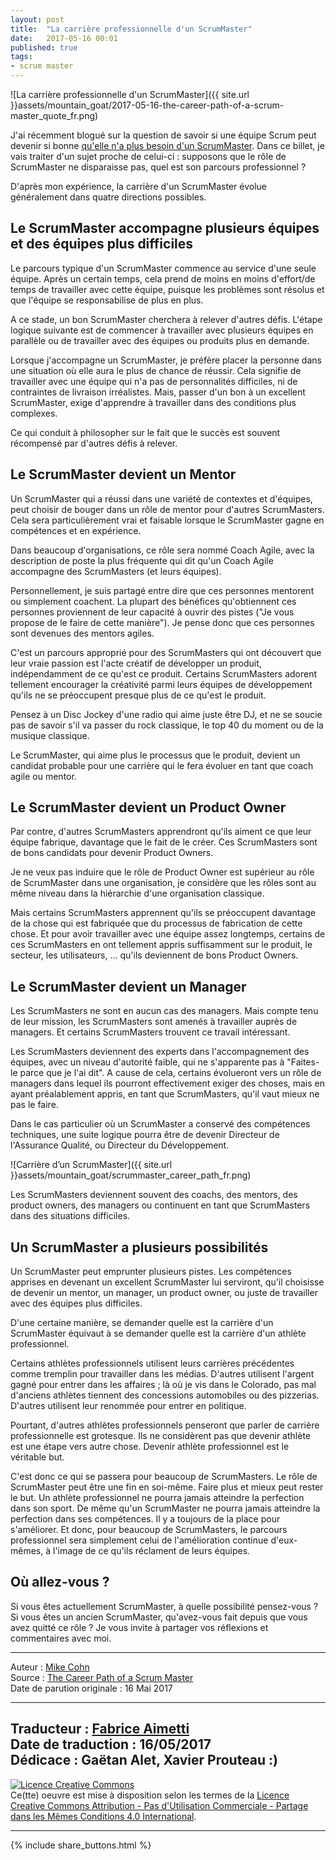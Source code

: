 ```yaml
---
layout: post
title:  "La carrière professionnelle d'un ScrumMaster"
date:   2017-05-16 00:01
published: true
tags: 
- scrum master
---
```


![La carrière professionnelle d'un ScrumMaster]({{ site.url }}assets/mountain_goat/2017-05-16-the-career-path-of-a-scrum-master_quote_fr.png)

J'ai récemment blogué sur la question de savoir si une équipe Scrum peut devenir si bonne [qu'elle n'a plus besoin d'un ScrumMaster](https://www.mountaingoatsoftware.com/blog/does-the-scrum-master-role-ever-go-away). Dans ce billet, je vais traiter d'un sujet proche de celui-ci : supposons que le rôle de ScrumMaster ne disparaisse pas, quel est son parcours professionnel ?

D'après mon expérience, la carrière d'un ScrumMaster évolue généralement dans quatre directions possibles.

## Le ScrumMaster accompagne plusieurs équipes et des équipes plus difficiles

Le parcours typique d'un ScrumMaster commence au service d'une seule équipe. Après un certain temps, cela prend de moins en moins d'effort/de temps de travailler avec cette équipe, puisque les problèmes sont résolus et que l'équipe se responsabilise de plus en plus.

A ce stade, un bon ScrumMaster cherchera à relever d'autres défis. L'étape logique suivante est de commencer à travailler avec plusieurs équipes en parallèle ou de travailler avec des équipes ou produits plus en demande.

Lorsque j'accompagne un ScrumMaster, je préfère placer la personne dans une situation où elle aura le plus de chance de réussir. Cela signifie de travailler avec une équipe qui n'a pas de personnalités difficiles, ni de contraintes de livraison irréalistes. Mais, passer d'un bon à un excellent ScrumMaster, exige d'apprendre à travailler dans des conditions plus complexes.

Ce qui conduit à philosopher sur le fait que le succès est souvent récompensé par d'autres défis à relever.

## Le ScrumMaster devient un Mentor

Un ScrumMaster qui a réussi dans une variété de contextes et d'équipes, peut choisir de bouger dans un rôle de mentor pour d'autres ScrumMasters. Cela sera particulièrement vrai et faisable lorsque le ScrumMaster gagne en compétences et en expérience.

Dans beaucoup d'organisations, ce rôle sera nommé Coach Agile, avec la description de poste la plus fréquente qui dit qu'un Coach Agile accompagne des ScrumMasters (et leurs équipes).

Personnellement, je suis partagé entre dire que ces personnes mentorent ou simplement coachent. La plupart des bénéfices qu'obtiennent ces personnes proviennent de leur capacité à ouvrir des pistes ("Je vous propose de le faire de cette manière"). Je pense donc que ces personnes sont devenues des mentors agiles.

C'est un parcours approprié pour des ScrumMasters qui ont découvert que leur vraie passion est l'acte créatif de développer un produit, indépendamment de ce qu'est ce produit. Certains ScrumMasters adorent tellement encourager la créativité parmi leurs équipes de développement qu'ils ne se préoccupent presque plus de ce qu'est le produit.

Pensez à un Disc Jockey d'une radio qui aime juste être DJ, et ne se soucie pas de savoir s'il va passer du rock classique, le top 40 du moment ou de la musique classique.

Le ScrumMaster, qui aime plus le processus que le produit, devient un candidat probable pour une carrière qui le fera évoluer en tant que coach agile ou mentor.

## Le ScrumMaster devient un Product Owner

Par contre, d'autres ScrumMasters apprendront qu'ils aiment ce que leur équipe fabrique, davantage que le fait de le créer. Ces ScrumMasters sont de bons candidats pour devenir Product Owners.

Je ne veux pas induire que le rôle de Product Owner est supérieur au rôle de ScrumMaster dans une organisation, je considère que les rôles sont au même niveau dans la hiérarchie d'une organisation classique.

Mais certains ScrumMasters apprennent qu'ils se préoccupent davantage de la chose qui est fabriquée que du processus de fabrication de cette chose. Et pour avoir travailler avec une équipe assez longtemps, certains de ces ScrumMasters en ont tellement appris suffisamment sur le produit, le secteur, les utilisateurs, ... qu'ils deviennent de bons Product Owners.

## Le ScrumMaster devient un Manager

Les ScrumMasters ne sont en aucun cas des managers. Mais compte tenu de leur mission, les ScrumMasters sont amenés à travailler auprès de managers. Et certains ScrumMasters trouvent ce travail intéressant.

Les ScrumMasters deviennent des experts dans l'accompagnement des équipes, avec un niveau d'autorité faible, qui ne s'apparente pas à "Faites-le parce que je l'ai dit". A cause de cela, certains évolueront vers un rôle de managers dans lequel ils pourront effectivement exiger des choses, mais en ayant préalablement appris, en tant que ScrumMasters, qu'il vaut mieux ne pas le faire.

Dans le cas particulier où un ScrumMaster a conservé des compétences techniques, une suite logique pourra être de devenir Directeur de l'Assurance Qualité, ou Directeur du Développement.

![Carrière d’un ScrumMaster]({{ site.url }}assets/mountain_goat/scrummaster_career_path_fr.png)

Les ScrumMasters deviennent souvent des coachs, des mentors, des product owners, des managers ou continuent en tant que ScrumMasters dans des situations difficiles.

## Un ScrumMaster a plusieurs possibilités

Un ScrumMaster peut emprunter plusieurs pistes. Les compétences apprises en devenant un excellent ScrumMaster lui serviront, qu'il choisisse de devenir un mentor, un manager, un product owner, ou juste de travailler avec des équipes plus difficiles.

D'une certaine manière, se demander quelle est la carrière d'un ScrumMaster équivaut à se demander quelle est la carrière d'un athlète professionnel.

Certains athlètes professionnels utilisent leurs carrières précédentes comme tremplin pour travailler dans les médias. D'autres utilisent l'argent gagné pour entrer dans les affaires ; là où je vis dans le Colorado, pas mal d'anciens athlètes tiennent des concessions automobiles ou des pizzerias. D'autres utilisent leur renommée pour entrer en politique.

Pourtant, d'autres athlètes professionnels penseront que parler de carrière professionnelle est grotesque. Ils ne considèrent pas que devenir athlète est une étape vers autre chose. Devenir athlète professionnel est le véritable but.

C'est donc ce qui se passera pour beaucoup de ScrumMasters. Le rôle de ScrumMaster peut être une fin en soi-même. Faire plus et mieux peut rester le but. Un athlète professionnel ne pourra jamais atteindre la perfection dans son sport. De même qu'un ScrumMaster ne pourra jamais atteindre la perfection dans ses compétences. Il y a toujours de la place pour s'améliorer. Et donc, pour beaucoup de ScrumMasters, le parcours professionnel sera simplement celui de l'amélioration continue d'eux-mêmes, à l'image de ce qu'ils réclament de leurs équipes.

## Où allez-vous ?

Si vous êtes actuellement ScrumMaster, à quelle possibilité pensez-vous ? Si vous êtes un ancien ScrumMaster, qu'avez-vous fait depuis que vous avez quitté ce rôle ? Je vous invite à partager vos réflexions et commentaires avec moi.


---
Auteur : [Mike Cohn](https://www.mountaingoatsoftware.com/company/about-mike-cohn)  
Source : [The Career Path of a Scrum Master](https://www.mountaingoatsoftware.com/blog/the-career-path-of-a-scrum-master)  
Date de parution originale : 16 Mai 2017  

---
Traducteur : [Fabrice Aimetti](http://www.fabrice-aimetti.fr/)  
Date de traduction : 16/05/2017  
Dédicace : Gaëtan Alet, Xavier Prouteau :)
---

<a rel="license" href="http://creativecommons.org/licenses/by-nc-sa/4.0/"><img alt="Licence Creative Commons" style="border-width:0" src="http://i.creativecommons.org/l/by-nc-sa/4.0/88x31.png" /></a><br />Ce(tte) oeuvre est mise à disposition selon les termes de la <a rel="license" href="http://creativecommons.org/licenses/by-nc-sa/4.0/">Licence Creative Commons Attribution - Pas d'Utilisation Commerciale - Partage dans les Mêmes Conditions 4.0 International</a>.

---

{% include share_buttons.html %}


